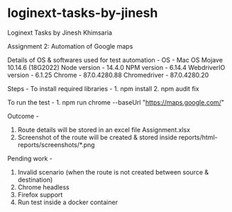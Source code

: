 # loginext-tasks-by-jinesh
Loginext Tasks by Jinesh Khimsaria

Assignment 2: Automation of Google maps

Details of OS & softwares used for test automation -
  OS - Mac OS Mojave 10.14.6 (18G2022)
  Node version - 14.4.0
  NPM version - 6.14.4
  WebdriverIO version - 6.1.25
  Chrome - 87.0.4280.88
  Chromedriver - 87.0.4280.20

Steps -
  To install required libraries -
    1. npm install
    2. npm audit fix

  To run the test -
    1. npm run chrome --baseUrl "https://maps.google.com/"

Outcome -
  1. Route details will be stored in an excel file Assignment.xlsx
  2. Screenshot of the route will be created & stored inside reports/html-reports/screenshots/\*.png
  
Pending work -
1. Invalid scenario (when the route is not created between source & destination)
2. Chrome headless
3. Firefox support
4. Run test inside a docker container
